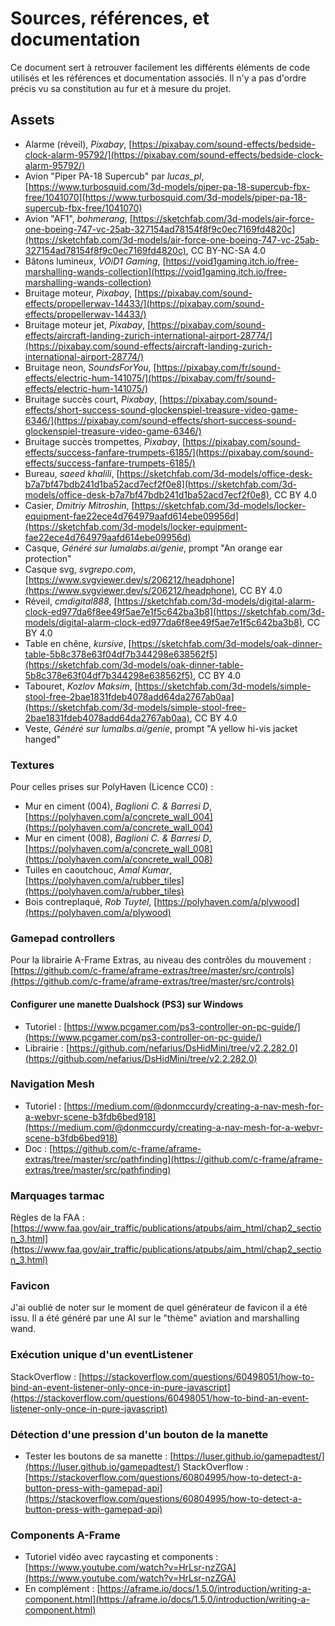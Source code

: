 # Sources, références, et documentation

Ce document sert à retrouver facilement les différents éléments de code utilisés et les références et documentation associés. Il n'y a pas d'ordre précis vu sa constitution au fur et à mesure du projet.

## Assets

- Alarme (réveil), *Pixabay*, [https://pixabay.com/sound-effects/bedside-clock-alarm-95792/](https://pixabay.com/sound-effects/bedside-clock-alarm-95792/)
- Avion "Piper PA-18 Supercub" par *lucas_pl*, [https://www.turbosquid.com/3d-models/piper-pa-18-supercub-fbx-free/1041070](https://www.turbosquid.com/3d-models/piper-pa-18-supercub-fbx-free/1041070)
- Avion "AF1", *bohmerang*, [https://sketchfab.com/3d-models/air-force-one-boeing-747-vc-25ab-327154ad78154f8f9c0ec7169fd4820c](https://sketchfab.com/3d-models/air-force-one-boeing-747-vc-25ab-327154ad78154f8f9c0ec7169fd4820c), CC BY-NC-SA 4.0
- Bâtons lumineux, *VOiD1 Gaming*, [https://void1gaming.itch.io/free-marshalling-wands-collection](https://void1gaming.itch.io/free-marshalling-wands-collection)
- Bruitage moteur, *Pixabay*, [https://pixabay.com/sound-effects/propellerwav-14433/](https://pixabay.com/sound-effects/propellerwav-14433/)
- Bruitage moteur jet, *Pixabay*, [https://pixabay.com/sound-effects/aircraft-landing-zurich-international-airport-28774/](https://pixabay.com/sound-effects/aircraft-landing-zurich-international-airport-28774/)
- Bruitage neon, *SoundsForYou*, [https://pixabay.com/fr/sound-effects/electric-hum-141075/](https://pixabay.com/fr/sound-effects/electric-hum-141075/)
- Bruitage succès court, *Pixabay*, [https://pixabay.com/sound-effects/short-success-sound-glockenspiel-treasure-video-game-6346/](https://pixabay.com/sound-effects/short-success-sound-glockenspiel-treasure-video-game-6346/)
- Bruitage succès trompettes, *Pixabay*, [https://pixabay.com/sound-effects/success-fanfare-trumpets-6185/](https://pixabay.com/sound-effects/success-fanfare-trumpets-6185/)
- Bureau, *saeed khalili*, [https://sketchfab.com/3d-models/office-desk-b7a7bf47bdb241d1ba52acd7ecf2f0e8](https://sketchfab.com/3d-models/office-desk-b7a7bf47bdb241d1ba52acd7ecf2f0e8), CC BY 4.0
- Casier, *Dmitriy Mitroshin*, [https://sketchfab.com/3d-models/locker-equipment-fae22ece4d764979aafd614ebe09956d](https://sketchfab.com/3d-models/locker-equipment-fae22ece4d764979aafd614ebe09956d)
- Casque, *Généré sur lumalabs.ai/genie*, prompt "An orange ear protection"
- Casque svg, *svgrepo.com*, [https://www.svgviewer.dev/s/206212/headphone](https://www.svgviewer.dev/s/206212/headphone), CC BY 4.0
- Réveil, *cmdigital888*, [https://sketchfab.com/3d-models/digital-alarm-clock-ed977da6f8ee49f5ae7e1f5c642ba3b8](https://sketchfab.com/3d-models/digital-alarm-clock-ed977da6f8ee49f5ae7e1f5c642ba3b8), CC BY 4.0
- Table en chêne, *kursive*, [https://sketchfab.com/3d-models/oak-dinner-table-5b8c378e63f04df7b344298e638562f5](https://sketchfab.com/3d-models/oak-dinner-table-5b8c378e63f04df7b344298e638562f5), CC BY 4.0
- Tabouret, *Kozlov Maksim*, [https://sketchfab.com/3d-models/simple-stool-free-2bae1831fdeb4078add64da2767ab0aa](https://sketchfab.com/3d-models/simple-stool-free-2bae1831fdeb4078add64da2767ab0aa), CC BY 4.0
- Veste, *Généré sur lumalbs.ai/genie*, prompt "A yellow hi-vis jacket hanged" 

### Textures
Pour celles prises sur PolyHaven (Licence CC0) :
- Mur en ciment (004), *Baglioni C. & Barresi D*, [https://polyhaven.com/a/concrete_wall_004](https://polyhaven.com/a/concrete_wall_004)
- Mur en ciment (008), *Baglioni C. & Barresi D*, [https://polyhaven.com/a/concrete_wall_008](https://polyhaven.com/a/concrete_wall_008)
- Tuiles en caoutchouc, *Amal Kumar*, [https://polyhaven.com/a/rubber_tiles](https://polyhaven.com/a/rubber_tiles)
- Bois contreplaqué, *Rob Tuytel*, [https://polyhaven.com/a/plywood](https://polyhaven.com/a/plywood)

### Gamepad controllers
Pour la librairie A-Frame Extras, au niveau des contrôles du mouvement : [https://github.com/c-frame/aframe-extras/tree/master/src/controls](https://github.com/c-frame/aframe-extras/tree/master/src/controls)

#### Configurer une manette Dualshock (PS3) sur Windows
- Tutoriel : [https://www.pcgamer.com/ps3-controller-on-pc-guide/](https://www.pcgamer.com/ps3-controller-on-pc-guide/)
- Librairie : [https://github.com/nefarius/DsHidMini/tree/v2.2.282.0](https://github.com/nefarius/DsHidMini/tree/v2.2.282.0)

### Navigation Mesh
- Tutoriel : [https://medium.com/@donmccurdy/creating-a-nav-mesh-for-a-webvr-scene-b3fdb6bed918](https://medium.com/@donmccurdy/creating-a-nav-mesh-for-a-webvr-scene-b3fdb6bed918)
- Doc : [https://github.com/c-frame/aframe-extras/tree/master/src/pathfinding](https://github.com/c-frame/aframe-extras/tree/master/src/pathfinding)

### Marquages tarmac
Règles de la FAA : [https://www.faa.gov/air_traffic/publications/atpubs/aim_html/chap2_section_3.html](https://www.faa.gov/air_traffic/publications/atpubs/aim_html/chap2_section_3.html)

### Favicon
J'ai oublié de noter sur le moment de quel générateur de favicon il a été issu. Il a été généré par une AI sur le "thème" aviation and marshalling wand.

### Exécution unique d'un eventListener 
StackOverflow : [https://stackoverflow.com/questions/60498051/how-to-bind-an-event-listener-only-once-in-pure-javascript](https://stackoverflow.com/questions/60498051/how-to-bind-an-event-listener-only-once-in-pure-javascript)

### Détection d'une pression d'un bouton de la manette
- Tester les boutons de sa manette : [https://luser.github.io/gamepadtest/](https://luser.github.io/gamepadtest/)
StackOverflow : [https://stackoverflow.com/questions/60804995/how-to-detect-a-button-press-with-gamepad-api](https://stackoverflow.com/questions/60804995/how-to-detect-a-button-press-with-gamepad-api)

### Components A-Frame
- Tutoriel vidéo avec raycasting et components : [https://www.youtube.com/watch?v=HrLsr-nzZGA](https://www.youtube.com/watch?v=HrLsr-nzZGA)
- En complément : [https://aframe.io/docs/1.5.0/introduction/writing-a-component.html](https://aframe.io/docs/1.5.0/introduction/writing-a-component.html)
